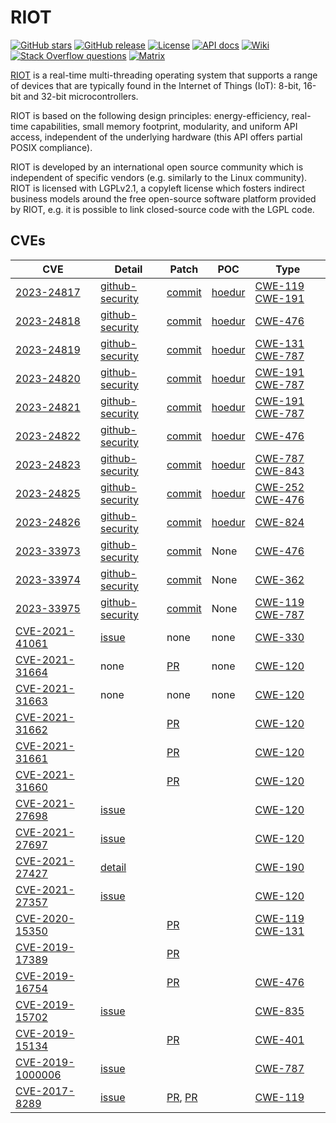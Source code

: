 # RIOT

<a href="https://github.com/RIOT-OS/RIOT" target="_blank" rel="noopener noreferrer"><img src="https://img.shields.io/github/stars/RIOT-OS/RIOT.svg" alt="GitHub stars"></a> [![GitHub release][release-badge]][release-link] [![License][license-badge]][license-link] [![API docs][api-badge]][api-link] [![Wiki][wiki-badge]][wiki-link] [![Stack Overflow questions][stackoverflow-badge]][stackoverflow-link] [![Matrix][matrix-badge]][matrix-link]

[RIOT](https://github.com/RIOT-OS/RIOT) is a real-time multi-threading operating system that supports a range of devices that are typically found in the Internet of Things (IoT): 8-bit, 16-bit and 32-bit microcontrollers.

RIOT is based on the following design principles: energy-efficiency, real-time capabilities, small memory footprint, modularity, and uniform API access, independent of the underlying hardware (this API offers partial POSIX compliance).

RIOT is developed by an international open source community which is independent of specific vendors (e.g. similarly to the Linux community). RIOT is licensed with LGPLv2.1, a copyleft license which fosters indirect business models around the free open-source software platform provided by RIOT, e.g. it is possible to link closed-source code with the LGPL code.

## CVEs 


| CVE                                                          | Detail                                                       | Patch                                                        | POC                                                          | Type           |
| ------------------------------------------------------------ | ------------------------------------------------------------ | ------------------------------------------------------------ | ------------------------------------------------------------ | -------------- |
| [2023-24817](https://www.cve.org/CVERecord?id=CVE-2023-24817) | [github-security](https://github.com/RIOT-OS/RIOT/security/advisories/GHSA-xjgw-7638-29g5) | [commit](https://github.com/RIOT-OS/RIOT/commit/34dc1757f5621be48e226cfebb2f4c63505b5360) | [hoedur](https://github.com/fuzzware-fuzzer/hoedur-experiments/tree/main/04-prev-unknown-vulns/results/bug-reproducers/hoedur/Hoedur/riot/CVE-2023-24817/new-Bug-CVE-2023-24817) | [CWE-119](https://cwe.mitre.org/data/definitions/119.html) [CWE-191](https://cwe.mitre.org/data/definitions/191.html) |
| [2023-24818](https://www.cve.org/CVERecord?id=CVE-2023-24818) | [github-security](https://github.com/RIOT-OS/RIOT/security/advisories/GHSA-69h9-vj5r-xcg6) | [commit](https://github.com/RIOT-OS/RIOT/pull/18820/commits/f4fb746d1acaacc962daeed3aa71aadfe307d20e) | [hoedur](https://github.com/fuzzware-fuzzer/hoedur-experiments/tree/main/04-prev-unknown-vulns/results/bug-reproducers/hoedur/Hoedur/riot/CVE-2023-24818/new-Bug-CVE-2023-24818) | [CWE-476](https://cwe.mitre.org/data/definitions/476.html) |
| [2023-24819](https://www.cve.org/CVERecord?id=CVE-2023-24819) | [github-security](https://github.com/RIOT-OS/RIOT/security/advisories/GHSA-fv97-2448-gcf6) | [commit](https://github.com/RIOT-OS/RIOT/pull/18817/commits/73615161c01fcfbbc7216cf502cabb12c1598ee4) | [hoedur](https://github.com/fuzzware-fuzzer/hoedur-experiments/tree/main/04-prev-unknown-vulns/results/bug-reproducers/hoedur/Hoedur/riot/CVE-2023-24819/new-Bug-CVE-2023-24819) | [CWE-131](https://cwe.mitre.org/data/definitions/131.html) [CWE-787](https://cwe.mitre.org/data/definitions/787.html) |
| [2023-24820](https://www.cve.org/CVERecord?id=CVE-2023-24820) | [github-security](https://github.com/RIOT-OS/RIOT/security/advisories/GHSA-vpx8-h94p-9vrj) | [commit](https://github.com/RIOT-OS/RIOT/pull/18817/commits/2709fbd827b688fe62df2c77c316914f4a3a6d4a) | [hoedur](https://github.com/fuzzware-fuzzer/hoedur-experiments/blob/main/04-prev-unknown-vulns/results/bug-reproducers/hoedur/Hoedur/riot/CVE-2023-24820/new-Bug-CVE-2023-24820) | [CWE-191](https://cwe.mitre.org/data/definitions/191.html) [CWE-787](https://cwe.mitre.org/data/definitions/787.html) |
| [2023-24821](https://www.cve.org/CVERecord?id=CVE-2023-24821) | [github-security](https://github.com/RIOT-OS/RIOT/security/advisories/GHSA-2fpr-82xr-p887) | [commit](https://github.com/RIOT-OS/RIOT/pull/18817/commits/9728f727e75d7d78dbfb5918e0de1b938b7b6d2c) | [hoedur](https://github.com/fuzzware-fuzzer/hoedur-experiments/blob/main/04-prev-unknown-vulns/results/bug-reproducers/hoedur/Hoedur/riot/CVE-2023-24821/new-Bug-CVE-2023-24821) | [CWE-191](https://cwe.mitre.org/data/definitions/191.html) [CWE-787](https://cwe.mitre.org/data/definitions/787.html) |
| [2023-24822](https://www.cve.org/CVERecord?id=CVE-2023-24822) | [github-security](https://github.com/RIOT-OS/RIOT/security/advisories/GHSA-8x69-5fhj-72wh) | [commit](https://github.com/RIOT-OS/RIOT/pull/18817/commits/639c04325de4ceb9d444955f4927bfae95843a39) | [hoedur](https://github.com/fuzzware-fuzzer/hoedur-experiments/blob/main/04-prev-unknown-vulns/results/bug-reproducers/hoedur/Hoedur/riot/CVE-2023-24822/new-Bug-CVE-2023-24822) | [CWE-476](https://cwe.mitre.org/data/definitions/476.html) |
| [2023-24823](https://www.cve.org/CVERecord?id=CVE-2023-24823) | [github-security](https://github.com/RIOT-OS/RIOT/security/advisories/GHSA-jwmv-47p2-hgq2) | [commit](https://github.com/RIOT-OS/RIOT/pull/18817/commits/4a081f86616cb5c9dd0b5d7b286da03285d1652a) | [hoedur](https://github.com/fuzzware-fuzzer/hoedur-experiments/blob/main/04-prev-unknown-vulns/results/bug-reproducers/hoedur/Hoedur/riot/CVE-2023-24823/new-Bug-CVE-2023-24823) | [CWE-787](https://cwe.mitre.org/data/definitions/787.html) [CWE-843](https://cwe.mitre.org/data/definitions/843.html) |
| [2023-24825](https://www.cve.org/CVERecord?id=CVE-2023-24825) | [github-security](https://github.com/RIOT-OS/RIOT/security/advisories/GHSA-xqm8-xj74-fjw2) | [commit](https://github.com/RIOT-OS/RIOT/commit/0c522075445a62ce3102e141573ecc2788521897) | [hoedur](https://github.com/fuzzware-fuzzer/hoedur-experiments/tree/main/04-prev-unknown-vulns/results/bug-reproducers/hoedur/Hoedur/riot/CVE-2023-24825/new-Bug-CVE-2023-24825) | [CWE-252](https://cwe.mitre.org/data/definitions/252.html) [CWE-476](https://cwe.mitre.org/data/definitions/476.html) |
| [2023-24826](https://www.cve.org/CVERecord?id=CVE-2023-24826) | [github-security](https://github.com/RIOT-OS/RIOT/security/advisories/GHSA-xfj4-9g7w-f4gh) | [commit](https://github.com/RIOT-OS/RIOT/commit/287f030af20e829469cdf740606148018a5a220d) | [hoedur](https://github.com/fuzzware-fuzzer/hoedur-experiments/tree/main/04-prev-unknown-vulns/results/bug-reproducers/hoedur/Hoedur/riot/CVE-2023-24826/new-Bug-CVE-2023-24826) | [CWE-824](https://cwe.mitre.org/data/definitions/824.html) |
| [2023-33973](https://www.cve.org/CVERecord?id=CVE-2023-33973) | [github-security](https://github.com/RIOT-OS/RIOT/security/advisories/GHSA-r2pv-3jqc-vh7w) | [commit](https://github.com/RIOT-OS/RIOT/commit/c9d7863e5664a169035038628029bb07e090c5ff) | None | [CWE-476](https://cwe.mitre.org/data/definitions/476.html) |
| [2023-33974](https://www.cve.org/CVERecord?id=CVE-2023-33974) | [github-security](https://github.com/RIOT-OS/RIOT/security/advisories/GHSA-8m3w-mphf-wxm8) | [commit](https://github.com/RIOT-OS/RIOT/commit/31c6191f6196f1a05c9765cffeadba868e3b0723) | None | [CWE-362](https://cwe.mitre.org/data/definitions/362.html) |
| [2023-33975](https://www.cve.org/CVERecord?id=CVE-2023-33975) | [github-security](https://github.com/RIOT-OS/RIOT/security/advisories/GHSA-f6ff-g7mh-58q4) | [commit](https://github.com/RIOT-OS/RIOT/commit/1aeb90ee5555ae78b567a6365ae4ab71bfd1404b) | None | [CWE-119](https://cwe.mitre.org/data/definitions/119.html) [CWE-787](https://cwe.mitre.org/data/definitions/787.html) |
| [CVE-2021-41061](https://www.cve.org/CVERecord?id=CVE-2021-41061) | [issue](https://github.com/RIOT-OS/RIOT/issues/16844) | none | none | [CWE-330](https://cwe.mitre.org/data/definitions/330.html) |
| [CVE-2021-31664](https://www.cve.org/CVERecord?id=CVE-2021-31664) | none | [PR](https://github.com/RIOT-OS/RIOT/pull/15345) | none | [CWE-120](https://cwe.mitre.org/data/definitions/120.html) |
| [CVE-2021-31663](https://www.cve.org/CVERecord?id=CVE-2021-31663) | none | none | none | [CWE-120](https://cwe.mitre.org/data/definitions/120.html) |
| [CVE-2021-31662](https://www.cve.org/CVERecord?id=CVE-2021-31662) |  | [PR](https://github.com/RIOT-OS/RIOT/pull/15929) |  | [CWE-120](https://cwe.mitre.org/data/definitions/120.html) |
| [CVE-2021-31661](https://www.cve.org/CVERecord?id=CVE-2021-31661) |  | [PR](https://github.com/RIOT-OS/RIOT/pull/15945) |  | [CWE-120](https://cwe.mitre.org/data/definitions/120.html) |
| [CVE-2021-31660](https://www.cve.org/CVERecord?id=CVE-2021-31660) |  | [PR](https://github.com/RIOT-OS/RIOT/pull/15947) |  | [CWE-120](https://cwe.mitre.org/data/definitions/120.html) |
| [CVE-2021-27698](https://www.cve.org/CVERecord?id=CVE-2021-27698) | [issue](https://github.com/RIOT-OS/RIOT/issues/16085) |  |  | [CWE-120](https://cwe.mitre.org/data/definitions/120.html) |
| [CVE-2021-27697](https://www.cve.org/CVERecord?id=CVE-2021-27697) | [issue](https://github.com/RIOT-OS/RIOT/issues/16062) |  |  | [CWE-120](https://cwe.mitre.org/data/definitions/120.html) |
| [CVE-2021-27427](https://www.cve.org/CVERecord?id=CVE-2021-27427) | [detail](https://nvd.nist.gov/vuln/detail/CVE-2021-27427) |  |  | [CWE-190](https://cwe.mitre.org/data/definitions/190.html) |
| [CVE-2021-27357](https://www.cve.org/CVERecord?id=CVE-2021-27357) | [issue](https://github.com/RIOT-OS/RIOT/issues/16018) |  |  | [CWE-120](https://cwe.mitre.org/data/definitions/120.html) |
| [CVE-2020-15350](https://www.cve.org/CVERecord?id=CVE-2020-15350) |  | [PR](https://github.com/RIOT-OS/RIOT/pull/14400) |  | [CWE-119](https://cwe.mitre.org/data/definitions/119.html)	[CWE-131](https://cwe.mitre.org/data/definitions/131.html) |
| [CVE-2019-17389](https://www.cve.org/CVERecord?id=CVE-2019-17389) |  | [PR](https://github.com/RIOT-OS/RIOT/pull/12382) |  |  |
| [CVE-2019-16754](https://www.cve.org/CVERecord?id=CVE-2019-16754) |  | [PR](https://github.com/RIOT-OS/RIOT/pull/12293) |  | [CWE-476](https://cwe.mitre.org/data/definitions/476.html) |
| [CVE-2019-15702](https://www.cve.org/CVERecord?id=CVE-2019-15702) | [issue](https://github.com/RIOT-OS/RIOT/issues/12086) |  |  | [CWE-835](https://cwe.mitre.org/data/definitions/835.html) |
| [CVE-2019-15134](https://www.cve.org/CVERecord?id=CVE-2019-15134) |  | [PR](https://github.com/RIOT-OS/RIOT/pull/12001) |  | [CWE-401](https://cwe.mitre.org/data/definitions/401.html) |
| [CVE-2019-1000006](https://www.cve.org/CVERecord?id=CVE-2019-1000006) | [issue](https://github.com/RIOT-OS/RIOT/issues/10739) |  |  | [CWE-787](https://cwe.mitre.org/data/definitions/787.html) |
| [CVE-2017-8289](https://www.cve.org/CVERecord?id=CVE-2017-8289) | [issue](https://github.com/RIOT-OS/RIOT/issues/6840) | [PR](https://github.com/RIOT-OS/RIOT/pull/6961), [PR](https://github.com/RIOT-OS/RIOT/pull/6962) |  | [CWE-119](https://cwe.mitre.org/data/definitions/119.html) |

[api-badge]: https://img.shields.io/badge/docs-API-informational.svg
[api-link]: https://doc.riot-os.org/
[license-badge]: https://img.shields.io/github/license/RIOT-OS/RIOT
[license-link]: https://github.com/RIOT-OS/RIOT/blob/master/LICENSE
[master-ci-badge]: https://ci.riot-os.org/job/branch/master/badge
[master-ci-link]: https://ci.riot-os.org/details/branch/master
[matrix-badge]: https://img.shields.io/badge/chat-Matrix-brightgreen.svg
[matrix-link]: https://matrix.to/#/#riot-os:matrix.org
[merge-chance-link]: https://merge-chance.info/target?repo=RIOT-OS/RIOT
[release-badge]: https://img.shields.io/github/release/RIOT-OS/RIOT.svg
[release-link]: https://github.com/RIOT-OS/RIOT/releases/latest
[stackoverflow-badge]: https://img.shields.io/badge/stackoverflow-%5Briot--os%5D-yellow
[stackoverflow-link]: https://stackoverflow.com/questions/tagged/riot-os
[twitter-badge]: https://img.shields.io/badge/social-Twitter-informational.svg
[twitter-link]: https://twitter.com/RIOT_OS
[wiki-badge]: https://img.shields.io/badge/docs-Wiki-informational.svg
[wiki-link]: https://github.com/RIOT-OS/RIOT/wiki
